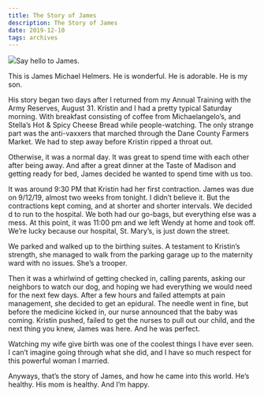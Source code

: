 ```yaml
---
title: The Story of James
description: The Story of James
date: 2019-12-10
tags: archives
---
```


[![](__GHOST_URL__/content/images/wordpress/2019/12/mikeandjames1-225x300.png)](__GHOST_URL__/content/images/wordpress/2019/12/mikeandjames1.png)Say hello to James.

This is James Michael Helmers. He is wonderful. He is adorable. He is my son.

His story began two days after I returned from my Annual Training with the Army Reserves, August 31. Kristin and I had a pretty typical Saturday morning. With breakfast consisting of coffee from Michaelangelo’s, and Stella’s Hot & Spicy Cheese Bread while people-watching. The only strange part was the anti-vaxxers that marched through the Dane County Farmers Market. We had to step away before Kristin ripped a throat out.

Otherwise, it was a normal day. It was great to spend time with each other after being away. And after a great dinner at the Taste of Madison and getting ready for bed, James decided he wanted to spend time with us too.

It was around 9:30 PM that Kristin had her first contraction. James was due on 9/12/19, almost two weeks from tonight. I didn’t believe it. But the contractions kept coming, and at shorter and shorter intervals. We decided d to run to the hospital. We both had our go-bags, but everything else was a mess. At this point, it was 11:00 pm and we left Wendy at home and took off. We’re lucky because our hospital, St. Mary’s, is just down the street.

We parked and walked up to the birthing suites. A testament to Kristin’s strength, she managed to walk from the parking garage up to the maternity ward with no issues. She’s a trooper.

Then it was a whirlwind of getting checked in, calling parents, asking our neighbors to watch our dog, and hoping we had everything we would need for the next few days. After a few hours and failed attempts at pain management, she decided to get an epidural. The needle went in fine, but before the medicine kicked in, our nurse announced that the baby was coming. Kristin pushed, failed to get the nurses to pull out our child, and the next thing you knew, James was here. And he was perfect.

Watching my wife give birth was one of the coolest things I have ever seen. I can’t imagine going through what she did, and I have so much respect for this powerful woman I married.

Anyways, that’s the story of James, and how he came into this world. He’s healthy. His mom is healthy. And I’m happy.